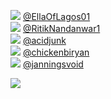 
 ![](http://pbs.twimg.com/profile_images/1394080649233973257/ZYrvoBCt_normal.jpg) [@EllaOfLagos01](https://twitter.com/EllaOfLagos01)<br>![](http://abs.twimg.com/sticky/default_profile_images/default_profile_normal.png) [@RitikNandanwar1](https://twitter.com/RitikNandanwar1)<br>![](http://pbs.twimg.com/profile_images/852648751659442176/b645rZmL_normal.jpg) [@acidjunk](https://twitter.com/acidjunk)<br>![](http://pbs.twimg.com/profile_images/1368933088667996167/jLbF-is3_normal.jpg) [@chickenbiryan](https://twitter.com/chickenbiryan)<br>![](http://pbs.twimg.com/profile_images/1144720254305820672/Uzxn_QB__normal.jpg) [@janningsvoid](https://twitter.com/janningsvoid)<br> 

![](https://visitor-badge.laobi.icu/badge?page_id=ponder)
